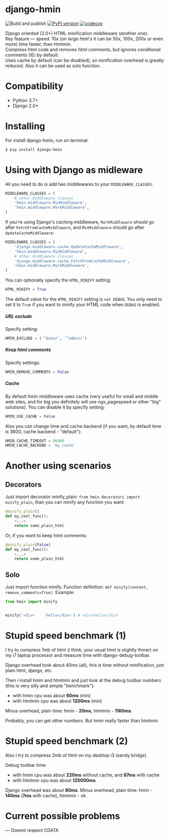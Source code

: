 django-hmin
===

![Build and publish](https://github.com/xfenix/django-hmin/workflows/Build%20and%20publish/badge.svg)
[![PyPI version](https://badge.fury.io/py/django-hmin.svg)](https://badge.fury.io/py/django-hmin)
[![codecov](https://codecov.io/gh/xfenix/django-hmin/branch/master/graph/badge.svg)](https://codecov.io/gh/xfenix/django-hmin)

Django oriented (2.0+) HTML minification middleware (another one).  
Key feature — speed. 10x (on large html's it can be 50x, 100x, 200x or even more) time faster, than htmlmin.  
Compress html code and removes html comments, but ignores conditional comments (IE) by default.  
Uses cache by default (can be disabled), so minification overhead is greatly reduced.
Also it can be used as solo function.


Compatibility
===
* Python 3.7+
* Django 2.0+


Installing
===
For install django-hmin, run on terminal:
```bash
$ pip install django-hmin
```

Using with Django as midleware
===

All you need to do is add two middlewares to your ``MIDDLEWARE_CLASSES``:
```python
MIDDLEWARE_CLASSES = (
    # other middleware classes
    'hmin.middleware.MinMiddleware',
    'hmin.middleware.MarkMiddleware',
)
```

If you're using Django's caching middleware, ``MarkMiddleware``
should go after ``FetchFromCacheMiddleware``, and ``MinMiddleware``
should go after ``UpdateCacheMiddleware``:
```python
MIDDLEWARE_CLASSES = (
    'django.middleware.cache.UpdateCacheMiddleware',
    'hmin.middleware.MinMiddleware',
    # other middleware classes
    'django.middleware.cache.FetchFromCacheMiddleware',
    'hmin.middleware.MarkMiddleware',
)
```

You can optionally specify the ``HTML_MINIFY`` setting:
```python
HTML_MINIFY = True
```

The default value for the ``HTML_MINIFY`` setting is ``not DEBUG``. You only
need to set it to ``True`` if you want to minify your HTML code when ``DEBUG``
is enabled.

##### URL exclude
Specify setting:
```python
HMIN_EXCLUDE = ('^base/', '^admin/')
```

##### Keep html comments
Specify settings:
```python
HMIN_REMOVE_COMMENTS = False
```

##### Cache
By default hmin middleware uses cache (very useful for small and middle web sites, and for big you definitely will use ngx_pagespeed or other "big" solutions).
You can disable it by specify setting:
```python
HMIN_USE_CACHE = False
```

Also you can change time and cache backend (if you want, by default time is 3600, cache backend - "default"):
```python
HMIN_CACHE_TIMEOUT = 86400
HMIN_CACHE_BACKEND = 'my_cache'
```

Another using scenarios
===
## Decorators
Just import decorator minify_plain: `from hmin.decorators import minify_plain`, than you can minify any function you want:
```python
@minify_plain()
def my_cool_func():
    <...>
    return some_plain_html
```

Or, if you want to keep html comments:
```python
@minify_plain(False)
def my_cool_func():
    <...>
    return some_plain_html
```


## Solo
Just import function minify. Function definition: `def minify(content, remove_comments=True)`. Example:
```python
from hmin import minify


minify('<div>     hello</div>') # <div>hello</div>
```


Stupid speed benchmark (1)
==
I try to compress 1mb of html (i think, your usual html is slightly thiner) on my i7 laptop processor and measure time with django-debug-toolbar.

Django overhead took about 40ms (all), this is time without  minification, just plain html, django, etc.

Then i install hmin and htmlmin and just look at the debug toolbar numbers (this is very silly and simple "benchmark"):
- with hmin cpu was about **60ms** (min)
- with htmlmin cpu was about **1200ms** (min)

Minus overhead, plain time: hmin - **20ms**, htmlmin - **1160ms**.

Probably, you can get other numbers. But hmin really faster than  htmlmin.


Stupid speed benchmark (2)
==
Also i try to compress 2mb of html on my desktop i3 (sandy bridge).

Debug toolbar time:
- with hmin cpu was about **220ms** without cache, and **87ms** with cache
- with htmlmin cpu was about **125000ms**

Django overhead was about **80ms**.
Minus overhead, plain time: hmin - **140ms** (**7ms** with cache), htmlmin - ok.


Current possible problems
==
— Doesnt respect CDATA
